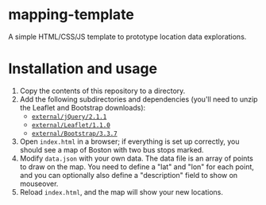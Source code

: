 # mapping-template
A simple HTML/CSS/JS template to prototype location data explorations.

# Installation and usage
1. Copy the contents of this repository to a directory.
2. Add the following subdirectories and dependencies (you'll need to unzip the Leaflet and Bootstrap downloads):
    - [`external/jQuery/2.1.1`](https://code.jquery.com/jquery-2.2.1.min.js)
    - [`external/Leaflet/1.1.0`](http://cdn.leafletjs.com/leaflet/v1.1.0/leaflet.zip)
    - [`external/Bootstrap/3.3.7`](https://github.com/twbs/bootstrap/releases/download/v3.3.7/bootstrap-3.3.7-dist.zip)
3. Open `index.html` in a browser; if everything is set up correctly, you should see a map of Boston with two bus stops marked.
4. Modify `data.json` with your own data. The data file is an array of points to draw on the map. You need to define a "lat" and "lon" for each point, and you can optionally also define a "description" field to show on mouseover.
5. Reload `index.html`, and the map will show your new locations.